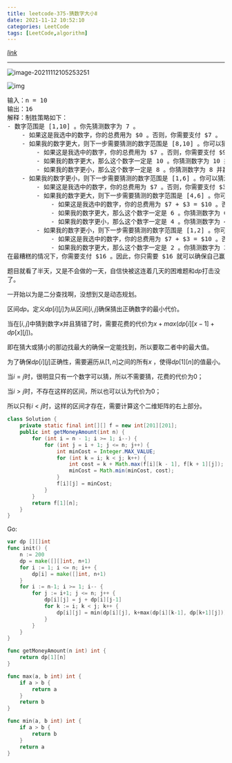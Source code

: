 ```yaml
---
title: leetcode-375-猜数字大小Ⅱ
date: 2021-11-12 10:52:10
categories: LeetCode
tags: [LeetCode,algorithm]
---
```


[$link$](https://leetcode-cn.com/problems/guess-number-higher-or-lower-ii/)

<hr/>

![image-20211112105253251](https://gitee.com/cao_ziqiang/img/raw/master/20211112105314.png)

![img](https://gitee.com/cao_ziqiang/img/raw/master/20211112105318.png)

<pre>
输入：n = 10
输出：16
解释：制胜策略如下：
- 数字范围是 [1,10] 。你先猜测数字为 7 。
    - 如果这是我选中的数字，你的总费用为 $0 。否则，你需要支付 $7 。
    - 如果我的数字更大，则下一步需要猜测的数字范围是 [8,10] 。你可以猜测数字为 9 。
        - 如果这是我选中的数字，你的总费用为 $7 。否则，你需要支付 $9 。
        - 如果我的数字更大，那么这个数字一定是 10 。你猜测数字为 10 并赢得游戏，总费用为 $7 + $9 = $16 。
        - 如果我的数字更小，那么这个数字一定是 8 。你猜测数字为 8 并赢得游戏，总费用为 $7 + $9 = $16 。
    - 如果我的数字更小，则下一步需要猜测的数字范围是 [1,6] 。你可以猜测数字为 3 。
        - 如果这是我选中的数字，你的总费用为 $7 。否则，你需要支付 $3 。
        - 如果我的数字更大，则下一步需要猜测的数字范围是 [4,6] 。你可以猜测数字为 5 。
            - 如果这是我选中的数字，你的总费用为 $7 + $3 = $10 。否则，你需要支付 $5 。
            - 如果我的数字更大，那么这个数字一定是 6 。你猜测数字为 6 并赢得游戏，总费用为 $7 + $3 + $5 = $15 。
            - 如果我的数字更小，那么这个数字一定是 4 。你猜测数字为 4 并赢得游戏，总费用为 $7 + $3 + $5 = $15 。
        - 如果我的数字更小，则下一步需要猜测的数字范围是 [1,2] 。你可以猜测数字为 1 。
            - 如果这是我选中的数字，你的总费用为 $7 + $3 = $10 。否则，你需要支付 $1 。
            - 如果我的数字更大，那么这个数字一定是 2 。你猜测数字为 2 并赢得游戏，总费用为 $7 + $3 + $1 = $11 。
在最糟糕的情况下，你需要支付 $16 。因此，你只需要 $16 就可以确保自己赢得游戏。
</pre>



题目就看了半天，又是不会做的一天，自信快被这连着几天的困难题和$dp$打击没了。

一开始以为是二分查找啊，没想到又是动态规划。

区间$dp$。定义$dp[i][j]$为从区间$[i,j]$确保猜出正确数字的最小代价。

当在$[i,j]$中猜到数字$x$并且猜错了时，需要花费的代价为$x + max(dp[i][x-1]+dp[x][j])$。

即在猜大或猜小的那边找最大的确保一定能找到，所以要取二者中的最大值。

为了确保$dp[i][j]$正确性，需要遍历从$[1,n]$之间的所有$x$ ，使得$dp[1][n]$的值最小。

当$i =j$时，很明显只有一个数字可以猜，所以不需要猜，花费的代价为0；

当$i > j$时，不存在这样的区间，所以也可以认为代价为0；

所以只有$i < j$时，这样的区间才存在，需要计算这个二维矩阵的右上部分。

```java
class Solution {
    private static final int[][] f = new int[201][201];
    public int getMoneyAmount(int n) {
        for (int i = n - 1; i >= 1; i--) {
            for (int j = i + 1; j <= n; j++) {
                int minCost = Integer.MAX_VALUE;
                for (int k = i; k < j; k++) {
                    int cost = k + Math.max(f[i][k - 1], f[k + 1][j]);
                    minCost = Math.min(minCost, cost);
                }
                f[i][j] = minCost;
            }
        }
        return f[1][n];
    }
}
```

 

Go:

```go
var dp [][]int
func init() {
    n := 200
    dp = make([][]int, n+1)
    for i := 1; i <= n; i++ {
        dp[i] = make([]int, n+1)
    }
    for i := n-1; i >= 1; i-- {
        for j := i+1; j <= n; j++ {
            dp[i][j] = j + dp[i][j-1]
            for k := i; k < j; k++ {
                dp[i][j] = min(dp[i][j], k+max(dp[i][k-1], dp[k+1][j]))
            }
        }
    }
}

func getMoneyAmount(n int) int {
    return dp[1][n]
}

func max(a, b int) int {
    if a > b {
        return a
    }
    return b
}

func min(a, b int) int {
    if a > b {
        return b
    }
    return a
}
```

